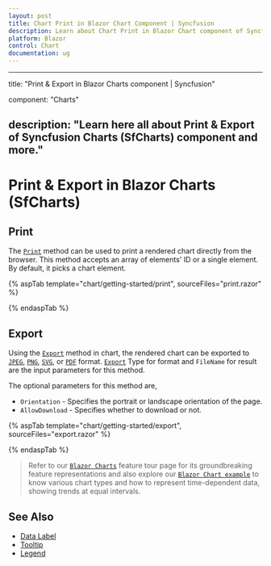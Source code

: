 ```yaml
---
layout: post
title: Chart Print in Blazor Chart Component | Syncfusion 
description: Learn about Chart Print in Blazor Chart component of Syncfusion, and more details.
platform: Blazor
control: Chart
documentation: ug
---
```


---
title: "Print & Export in Blazor Charts component | Syncfusion"

component: "Charts"

description: "Learn here all about Print & Export of Syncfusion Charts (SfCharts) component and more."
---

# Print & Export in Blazor Charts (SfCharts)

## Print

The [`Print`](https://help.syncfusion.com/cr/blazor/Syncfusion.Blazor.Charts.SfChart.html#Syncfusion_Blazor_Charts_SfChart_Print) method can be used to print a rendered chart directly from the browser. This method accepts an array of elements' ID or a single element. By default, it picks a chart element.

{% aspTab template="chart/getting-started/print", sourceFiles="print.razor" %}

{% endaspTab %}

## Export

Using the [`Export`](https://help.syncfusion.com/cr/blazor/Syncfusion.Blazor.Charts.SfChart.html#Syncfusion_Blazor_Charts_SfChart_Export_Syncfusion_Blazor_Charts_ExportType_System_String_System_Nullable_Syncfusion_PdfExport_PdfPageOrientation__System_Boolean_) method in chart, the rendered chart can be exported to [`JPEG`](https://help.syncfusion.com/cr/blazor/Syncfusion.Blazor.Charts.ExportType.html#Syncfusion_Blazor_Charts_ExportType_JPEG), [`PNG`](https://help.syncfusion.com/cr/blazor/Syncfusion.Blazor.Charts.ExportType.html#Syncfusion_Blazor_Charts_ExportType_PNG), [`SVG`](https://help.syncfusion.com/cr/blazor/Syncfusion.Blazor.Charts.ExportType.html#Syncfusion_Blazor_Charts_ExportType_SVG), or [`PDF`](https://help.syncfusion.com/cr/blazor/Syncfusion.Blazor.Charts.ExportType.html#Syncfusion_Blazor_Charts_ExportType_PDF) format. [`Export`](https://help.syncfusion.com/cr/blazor/Syncfusion.Blazor.Charts.ExportType.html) Type for format and `FileName` for result are the input parameters for this method.

The optional parameters for this method are,
* `Orientation` - Specifies the portrait or landscape orientation of the page.
* `AllowDownload` - Specifies whether to download or not.

{% aspTab template="chart/getting-started/export", sourceFiles="export.razor" %}

{% endaspTab %}

> Refer to our [`Blazor Charts`](https://www.syncfusion.com/blazor-components/blazor-charts) feature tour page for its groundbreaking feature representations and also explore our [`Blazor Chart example`](https://blazor.syncfusion.com/demos/chart/line?theme=bootstrap4) to know various chart types and how to represent time-dependent data, showing trends at equal intervals.

## See Also

* [Data Label](./data-labels)
* [Tooltip](./tool-tip)
* [Legend](./legend)